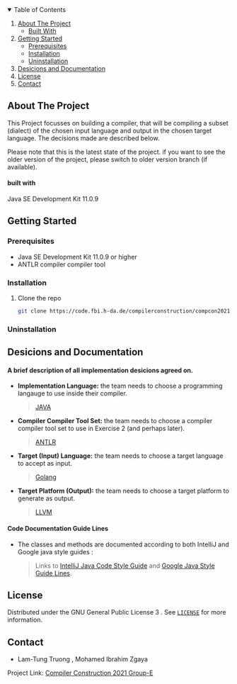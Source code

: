 <!-- TABLE OF CONTENTS -->

<details open="open">
  <summary>Table of Contents</summary>
  <ol>
    <li>
      <a href="#about-the-project">About The Project</a>
      <ul>
        <li><a href="#built-with">Built With</a></li>
      </ul>
    </li>
    <li>
      <a href="#getting-started">Getting Started</a>
      <ul>
        <li><a href="#prerequisites">Prerequisites</a></li>
        <li><a href="#installation">Installation</a></li>
        <li><a href="#uninstallation">Uninstallation</a></li>
      </ul>
    </li>
    <li><a href="#Desicions-and-Documentation">Desicions and Documentation</a></li>
    <li><a href="#license">License</a></li>
    <li><a href="#contact">Contact</a></li>
  </ol>
</details>



<!-- ABOUT THE PROJECT -->

## About The Project

This Project focusses on building a compiler, that will be compiling a subset (dialect) of the chosen input language and output in the chosen target language. The decisions made are described below. 

Please note that this is the latest state of the project. if you want to see the older version of the project, please switch to older version branch (if available).

<!-- BUILT WITH -->

#### built with

Java SE Development Kit 11.0.9

<!-- GETTING STARTED -->

## Getting Started

<!--  prerequisites --> 

### Prerequisites

- Java SE Development Kit 11.0.9 or higher
- ANTLR compiler compiler tool


<!-- INSTALLATION -->

### Installation

1. Clone the repo
   ```bash
   git clone https://code.fbi.h-da.de/compilerconstruction/compcon2021/X-Raster-E.git
   ```

### Uninstallation

<!-- DOCUMENTATION -->

## Desicions and Documentation
#### A brief description of all implementation desicions agreed on.

- **Implementation Language:** the team needs to choose a programming langauge to use inside their compiler.
	
	>[JAVA](https://www.java.com/en/)
	
- **Compiler Compiler Tool Set:** the team needs to choose a compiler compiler tool set to use in Exercise 2 (and perhaps later).
	
	>[ANTLR](https://www.antlr.org/)
	
- **Target (Input) Language:** the team needs to choose a target language to accept as input.
	
	>[Golang](https://www.golang.org/)

- **Target Platform (Output):** the team needs to choose a target platform to generate as output.
	
	>[LLVM](https://www.llvm.org/)



#### Code Documentation Guide Lines

- The classes and methods are documented according to both IntelliJ and Google java style guides :
  
  >Links to [IntelliJ Java Code Style Guide](https://www.jetbrains.com/help/idea/code-style-java.html) and [Google Java Style Guide Lines](https://google.github.io/styleguide/javaguide.html).

<!-- LICENSE -->

## License

Distributed under the GNU General Public License 3 . See [`LICENSE`](https://code.fbi.h-da.de/compilerconstruction/compcon2021/X-Raster-E/-/blob/master/LICENSE) for more information.


<!-- CONTACT -->
## Contact

  - Lam-Tung Truong , Mohamed Ibrahim Zgaya
  


Project Link: [Compiler Construction 2021 Group-E](https://code.fbi.h-da.de/compilerconstruction/compcon2021/X-Raster-E)

